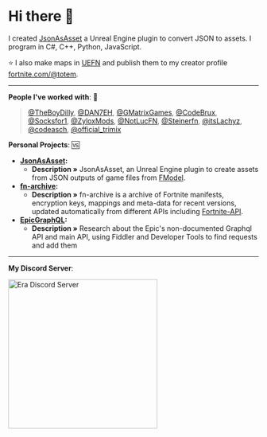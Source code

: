 # Hi there 👋

I created [JsonAsAsset](https://github.com/JsonAsAsset/JsonAsAsset) a Unreal Engine plugin to convert JSON to assets. I program in C#, C++, Python, JavaScript.

⭐ I also make maps in [UEFN](https://dev.epicgames.com/community/fortnite/getting-started/uefn) and publish them to my creator profile [fortnite.com/@totem](https://www.fortnite.com/@totem).

--------

**People I've worked with**: 🌌
<br> 
> [@TheBoyDilly](https://x.com/TheBoyDilly), [@DAN7EH](https://x.com/DAN7EH), [@GMatrixGames](https://x.com/GMatrixGames), [@CodeBrux](https://x.com/CodeBrux), [@Socksfor1](https://x.com/Socksfor1), [@ZyloxMods](https://x.com/ZyloxMods), [@NotLucFN](https://x.com/NotLucFN), [@Steinerfn](https://x.com/Steinerfn), [@itsLachyz](https://x.com/itsLachyz), [@codeasch](https://x.com/codeasch), [@official_trimix](https://x.com/official_trimix)

**Personal Projects**: 🆚
<br> 
* **[JsonAsAsset](https://github.com/JsonAsAsset/JsonAsAsset):**
  * **Description »** JsonAsAsset, an Unreal Engine plugin to create assets from JSON outputs of game files from [FModel](https://github.com/4sval/FModel).
* **[fn-archive](https://github.com/Tectors/fn-archive):**
  * **Description »** fn-archive is a archive of Fortnite manifests, encryption keys, mappings and meta-data for recent versions, updated automatically from different APIs including [Fortnite-API](https://fortnite-api.com).
* **[EpicGraphQL](https://github.com/Tectors/EpicGraphQL):**
  * **Description »** Research about the Epic's non-documented Graphql API and main API, using Fiddler and Developer Tools to find requests and add them

--------

**My Discord Server**:
<br> <p align="">
    <a href="http://discord.gg/quakz">
        <img src="https://discordapp.com/api/guilds/1270127316617400400/widget.png?style=banner2&theme=dark" width="300px;" alt="Era Discord Server"/>
    </a>
</p>
